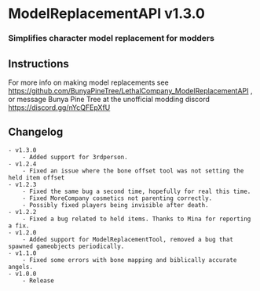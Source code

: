 # ModelReplacementAPI v1.3.0
### Simplifies character model replacement for modders

## Instructions
For more info on making model replacements see https://github.com/BunyaPineTree/LethalCompany_ModelReplacementAPI , or message Bunya Pine Tree at the unofficial modding discord https://discord.gg/nYcQFEpXfU


## Changelog
	- v1.3.0
		- Added support for 3rdperson.
	- v1.2.4
		- Fixed an issue where the bone offset tool was not setting the held item offset
	- v1.2.3
		- Fixed the same bug a second time, hopefully for real this time. 
		- Fixed MoreCompany cosmetics not parenting correctly. 
		- Possibly fixed players being invisible after death. 
	- v1.2.2
		- Fixed a bug related to held items. Thanks to Mina for reporting a fix. 
	- v1.2.0
		- Added support for ModelReplacementTool, removed a bug that spawned gameobjects periodically. 
	- v1.1.0
		- Fixed some errors with bone mapping and biblically accurate angels. 
	- v1.0.0
		- Release